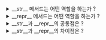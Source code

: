 <details>
  <summary>__str__ 메서드는 어떤 역할을 하는가 ?</summary>
  
  - str함수 호출시 \_\_str\_\_메서드를 가진 객체를 인자로 넘기면, \_\_str\_\_ 메서드의 리턴 문자열이 반환된다.
  - print함수는 인자들을 str화 하여 출력하는 특징이 있다.
</details>

<details>
  <summary>__repr__ 메서드는 어떤 역할을 하는가 ?</summary>
  
  - repr 함수 호출시 \_\_repr\_\_메서드를 가진 객체를 인자로 넘기면 \_\_repr\_\_의 리턴값이 반환된다.
</details>

<details>
  <summary>__str__과 __repr__의 공통점은 ?</summary>
  
  - 두 메서드는 객체를 평문으로 반환한다는 공통점이 있다.
</details>

<details>
  <summary>__str__과 __repr__의 차이점은 ?</summary>
  
  - \_\_str\_\_의 목적은 인자를 문자열화하여 반환하는 것이다. 평문 문자는 다른 데이터 타입이 상호작용하는 좋은 인터페이스가 된다.
  - \_\_repr\_\_의 목적은 객체를 인간이 이해할 수 있는 평문으로 표현하는 것에 있다.
  - \_\_str\_\_은 객체를 평문화(다른 데이터 타입간의 인터페이스) 하는 것에 방점이 있으나, \_\_repr\_\_은 객체를 표현하는 것에 방점이 있다.
</details>